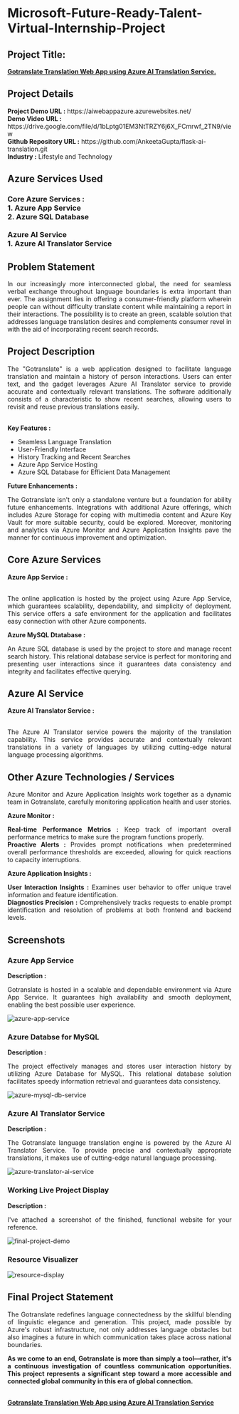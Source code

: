 <h1>Microsoft-Future-Ready-Talent-Virtual-Internship-Project</h1>
<h2>Project Title:</h2><b><a href="https://aiwebappazure.azurewebsites.net/">Gotranslate Translation Web App using Azure AI Translation Service.</b></a>
<br>
<h2>Project Details</h2>
<b>Project Demo URL :</b> https://aiwebappazure.azurewebsites.net/ <br>
<b>Demo Video URL :</b> https://drive.google.com/file/d/1bLptg01EM3NtTRZY6j6X_FCmrwf_2TN9/view <br>
<b>Github Repository URL :</b> https://github.com/AnkeetaGupta/flask-ai-translation.git <br>
<b>Industry :</b> Lifestyle and Technology<br>
<h2>Azure Services Used</h2>
<h3>
Core Azure Services : <br>
1. Azure App Service <br>
2. Azure SQL Database <br> <br>
Azure AI Service <br>
1. Azure AI Translator Service
</h3>
<h2>Problem Statement</h2>
<p align="justify">In our increasingly more interconnected global, the need for seamless verbal exchange throughout language boundaries is extra important than ever. The assignment lies in offering a consumer-friendly platform wherein people can without difficulty translate content while maintaining a report in their interactions. The possibility is to create an green, scalable solution that addresses language translation desires and complements consumer revel in with the aid of incorporating recent search records.</p>
<h2>Project Description</h2>
<p align="justify">The "Gotranslate" is a web application designed to facilitate language translation and maintain a history of person interactions. Users can enter text, and the gadget leverages Azure AI Translator service to provide accurate and contextually relevant translations. The software additionally consists of a characteristic to show recent searches, allowing users to revisit and reuse previous translations easily.</p><br>
<b>Key Features :</b>
<ul>
    <li>Seamless Language Translation</li>
    <li>User-Friendly Interface</li>
    <li>History Tracking and Recent Searches</li>
    <li>Azure App Service Hosting</li>
    <li>Azure SQL Database for Efficient Data Management</li>
</ul>
<b>Future Enhancements :</b><br>
<p align="justify">The Gotranslate isn't only a standalone venture but a foundation for ability future enhancements. Integrations with additional Azure offerings, which includes Azure Storage for coping with multimedia content and Azure Key Vault for more suitable security, could be explored. Moreover, monitoring and analytics via Azure Monitor and Azure Application Insights pave the manner for continuous improvement and optimization.</p>
<h2>Core Azure Services</h2>
<b>Azure App Service :</b><br><p align="justify"><br>The online application is hosted by the project using Azure App Service, which guarantees scalability, dependability, and simplicity of deployment. This service offers a safe environment for the application and facilitates easy connection with other Azure components.</p>

<b>Azure MySQL Dtatabase :</b><br><p align="justify">An Azure SQL database is used by the project to store and manage recent search history. This relational database service is perfect for monitoring and presenting user interactions since it guarantees data consistency and integrity and facilitates effective querying.</p>
<h2>Azure AI Service</h2>
<b>Azure AI Translator Service :</b><br><br><p align="justify">The Azure AI Translator service powers the majority of the translation capability. This service provides accurate and contextually relevant translations in a variety of languages by utilizing cutting-edge natural language processing algorithms.</p>
<h2>Other Azure Technologies / Services</h2>
<p align="justify">Azure Monitor and Azure Application Insights work together as a dynamic team in Gotranslate, carefully monitoring application health and user stories.</p>

<b>Azure Monitor :</b><p align="justify"><b>Real-time Performance Metrics :</b> Keep track of important overall performance metrics to make sure the program functions properly.<br>
<b>Proactive Alerts :</b> Provides prompt notifications when predetermined overall performance thresholds are exceeded, allowing for quick reactions to capacity interruptions.</p>
<b>Azure Application Insights :</b><p align="justify">
<b>User Interaction Insights :</b> Examines user behavior to offer unique travel information and feature identification.<br>
<b>Diagnostics Precision :</b> Comprehensively tracks requests to enable prompt identification and resolution of problems at both frontend and backend levels.

<h2>Screenshots</h2>
<h3>Azure App Service</h3>
<b>Description :</b><p align="justify">Gotranslate is hosted in a scalable and dependable environment via Azure App Service. It guarantees high availability and smooth deployment, enabling the best possible user experience.</p>
<img src="![Capture](https://github.com/RanjeetLokhande/Future_ready_tallent/assets/104196701/228723c6-3020-403d-bb25-edc09ab36789)
" alt="azure-app-service"></img><br>
<h3>Azure Databse for MySQL</h3>
<b>Description :</b><p align="justify"> The project effectively manages and stores user interaction history by utilizing Azure Database for MySQL. This relational database solution facilitates speedy information retrieval and guarantees data consistency.</p>
<img src="https://github.com/AnkeetaGupta/flask-ai-translation/blob/main/screenshots/app-db.png" alt="azure-mysql-db-service"></img><br>
<h3>Azure AI Translator Service</h3>
<b>Description :</b><p align="justify">The Gotranslate language translation engine is powered by the Azure AI Translator Service. To provide precise and contextually appropriate translations, it makes use of cutting-edge natural language processing.</p>
<img src="https://github.com/AnkeetaGupta/flask-ai-translation/blob/main/screenshots/app-ai.png" alt="azure-translator-ai-service"></img><br>
<h3>Working Live Project Display</h3>
<b>Description :</b><p align="justify">I've attached a screenshot of the finished, functional website for your reference.</p>
<img src="https://github.com/AnkeetaGupta/flask-ai-translation/blob/main/screenshots/final-project.png" alt="final-project-demo"></img>

<h3>Resource Visualizer</h3>
<img src="https://github.com/AnkeetaGupta/flask-ai-translation/blob/main/screenshots/flask-ai.jpg" alt="resource-display"></img>

<h2>Final Project Statement</h2>
<p align="justify">
The Gotranslate redefines language connectedness by the skillful blending of linguistic elegance and generation. This project, made possible by Azure's robust infrastructure, not only addresses language obstacles but also imagines a future in which communication takes place across national boundaries.</p>
<p align="justify">
<b>As we come to an end, Gotranslate is more than simply a tool—rather, it's a continuous investigation of countless communication opportunities. This project represents a significant step toward a more accessible and connected global community in this era of global connection.</b>
</p> <br>
</h2><b><a href="https://aiwebappazure.azurewebsites.net/">Gotranslate Translation Web App using Azure AI Translation Service</b></a>
